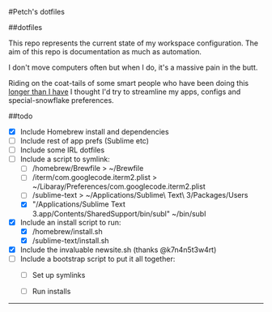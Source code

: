 #Petch's dotfiles

##dotfiles

This repo represents the current state of my workspace configuration. The aim of this repo is documentation as much as automation.

I don't move computers often but when I do, it's a massive pain in the butt.

Riding on the coat-tails of some smart people who have been doing this [longer than I have][1] I thought I'd try to streamline my apps, configs and special-snowflake preferences.


##todo

- [x] Include Homebrew install and dependencies
- [ ] Include rest of app prefs (Sublime etc)
- [ ] Include some IRL dotfiles
- [ ] Include a script to symlink:
	- [ ] /homebrew/Brewfile > ~/Brewfile
	- [ ] /iterm/com.googlecode.iterm2.plist > ~/Libaray/Preferences/com.googlecode.iterm2.plist
	- [ ] /sublime-text > ~/Applications/Sublime\ Text\ 3/Packages/Users
	- [x] "/Applications/Sublime Text 3.app/Contents/SharedSupport/bin/subl" ~/bin/subl
- [x] Include an install script to run:
	- [x] /homebrew/install.sh
	- [x] /sublime-text/install.sh
- [x] Include the invaluable newsite.sh (thanks @k7n4n5t3w4rt)
- [ ] Include a bootstrap script to put it all together:
	- [ ] Set up symlinks
	- [ ] Run installs


-----


[1]: http://dotfiles.github.io/